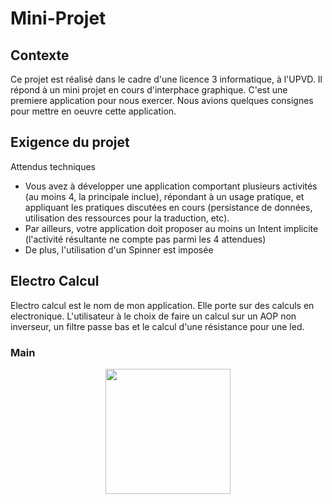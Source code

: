 # Mini-Projet

## Contexte

Ce projet est réalisé dans le cadre d'une licence 3 informatique, à l'UPVD. Il répond à un mini projet en cours d'interphace graphique. C'est une premiere application pour nous exercer. Nous avions quelques consignes pour mettre en oeuvre cette application. 

## Exigence du projet 

Attendus techniques
- Vous avez à développer une application comportant plusieurs activités (au moins 4, la principale inclue), répondant à un
usage pratique, et appliquant les pratiques discutées en cours (persistance de données, utilisation des ressources pour la
traduction, etc).
- Par ailleurs, votre application doit proposer au moins un Intent implicite (l'activité résultante ne compte pas parmi les 4
attendues)
- De plus, l'utilisation d'un Spinner est imposée

## Electro Calcul

Electro calcul est le nom de mon application. Elle porte sur des calculs en electronique.
L'utilisateur à le choix de faire un calcul sur un AOP non inverseur, un filtre passe bas et le calcul d'une résistance pour une led.

### Main

<div style="text-align:center"><img src="https://user-images.githubusercontent.com/79571637/109722911-a738ac80-7bad-11eb-9abd-fcdd6ad28b3b.jpg" width="200"></div>

